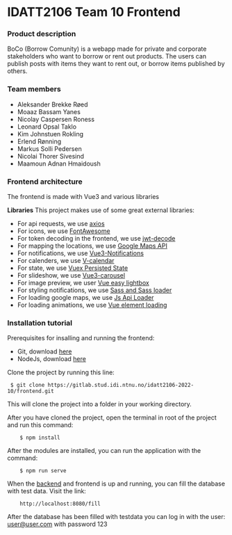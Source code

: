 # IDATT2106 Team 10 Frontend

### Product description
BoCo (Borrow Comunity) is a webapp made for private and corporate stakeholders who want to borrow or rent out products. The users can publish posts with items they want to rent out, or borrow items published by others.

### Team members
- Aleksander Brekke Røed
- Moaaz Bassam Yanes
- Nicolay Caspersen Roness
- Leonard Opsal Taklo
- Kim Johnstuen Rokling
- Erlend Rønning
- Markus Solli Pedersen
- Nicolai Thorer Sivesind
- Maamoun Adnan Hmaidoush

### Frontend architecture
The frontend is made with Vue3 and various libraries

**Libraries**
This project makes use of some great external libraries: 

- For api requests, we use [axios](https://www.npmjs.com/package/axios)
- For icons, we use [FontAwesome](https://fontawesome.com/)
- For token decoding in the frontend, we use [jwt-decode](https://www.npmjs.com/package/jwt-decode)
- For mapping the locations, we use [Google Maps API](https://developers.google.com/maps)
- For notifications, we use [Vue3-Notifications](https://www.npmjs.com/package/@kyvg/vue3-notification)
- For calenders, we use [V-calendar](https://vcalendar.io/)
- For state, we use [Vuex Persisted State](https://www.npmjs.com/package/vuex-persistedstate)
- For slideshow, we use [Vue3-carousel](https://ismail9k.github.io/vue3-carousel/)
- For image preview, we user [Vue easy lightbox](https://www.npmjs.com/package/vue-easy-lightbox)
- For styling notifications, we use [Sass and Sass loader](https://www.npmjs.com/package/sass-loader)
- For loading google maps, we use [Js Api Loader](https://www.npmjs.com/package/@googlemaps/js-api-loader)
- For loading animations, we use [Vue element loading](https://www.npmjs.com/package/vue-element-loading)

### Installation tutorial
Prerequisites for insalling and running the frontend:
- Git, download [here](https://git-scm.com/downloads)
- NodeJs, download [here](https://nodejs.org/en/download/)


Clone the project by running this line:
```console
 $ git clone https://gitlab.stud.idi.ntnu.no/idatt2106-2022-10/frontend.git
   ``` 
This will clone the project into a folder in your working directory.
   
After you have cloned the project, open the terminal in root of the project and run this command:
```console
    $ npm install
```
After the modules are installed, you can run the application with the command:
```console
    $ npm run serve
```
When the [backend](https://gitlab.stud.idi.ntnu.no/idatt2106-2022-10/backend) and frontend is up and running, you can fill the database with test data. Visit the link:
```console
    http://localhost:8080/fill
```
After the database has been filled with testdata you can log in with the user: user@user.com with password 123
